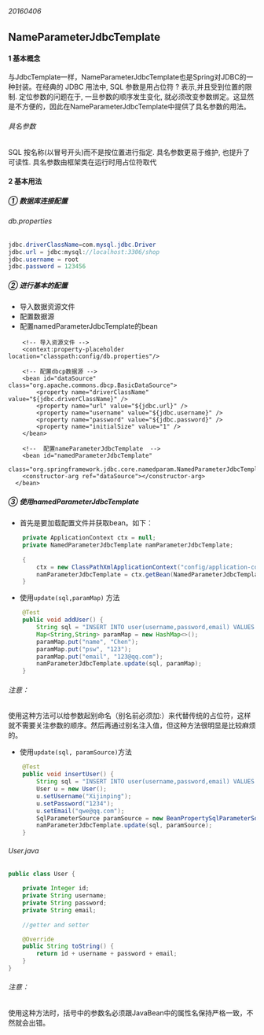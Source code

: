 ###### 20160406  

## NameParameterJdbcTemplate   
#### 1 基本概念  
与JdbcTemplate一样，NameParameterJdbcTemplate也是Spring对JDBC的一种封装。在经典的 JDBC 用法中, SQL 参数是用占位符 ? 表示,并且受到位置的限制. 定位参数的问题在于, 一旦参数的顺序发生变化, 就必须改变参数绑定。这显然是不方便的，因此在NameParameterJdbcTemplate中提供了具名参数的用法。  
###### 具名参数  
SQL 按名称(以冒号开头)而不是按位置进行指定. 具名参数更易于维护, 也提升了可读性. 具名参数由框架类在运行时用占位符取代  

#### 2 基本用法   
##### ① 数据库连接配置  
###### db.properties  
```java  
jdbc.driverClassName=com.mysql.jdbc.Driver
jdbc.url = jdbc:mysql://localhost:3306/shop
jdbc.username = root
jdbc.password = 123456
```  
##### ② 进行基本的配置  
* 导入数据资源文件  
* 配置数据源  
* 配置namedParameterJdbcTemplate的bean  

```
	<!-- 导入资源文件 -->
	<context:property-placeholder location="classpath:config/db.properties"/>
     
	<!-- 配置dbcp数据源 -->
	<bean id="dataSource" class="org.apache.commons.dbcp.BasicDataSource">
		<property name="driverClassName" value="${jdbc.driverClassName}" />
		<property name="url" value="${jdbc.url}" />
		<property name="username" value="${jdbc.username}" />
		<property name="password" value="${jdbc.password}" />
		<property name="initialSize" value="1" />
	</bean>
	 
	<!--  配置nameParameterJdbcTemplate  -->
	<bean id="namedParameterJdbcTemplate"
    class="org.springframework.jdbc.core.namedparam.NamedParameterJdbcTemplate">
    <constructor-arg ref="dataSource"></constructor-arg>
  </bean>
```  
##### ③ 使用namedParameterJdbcTemplate  
* 首先是要加载配置文件并获取bean。如下：    

```java  
	private ApplicationContext ctx = null;
	private NamedParameterJdbcTemplate namParameterJdbcTemplate;
	
	{
		ctx = new ClassPathXmlApplicationContext("config/application-context.xml");
		namParameterJdbcTemplate = ctx.getBean(NamedParameterJdbcTemplate.class);
	}
```  
* 使用` update(sql,paramMap) ` 方法    
```java  
	@Test
	public void addUser() {
		String sql = "INSERT INTO user(username,password,email) VALUES (:name,:email,:psw)";
		Map<String,String> paramMap = new HashMap<>();
		paramMap.put("name", "Chen");
		paramMap.put("psw", "123");
		paramMap.put("email", "123@qq.com");
		namParameterJdbcTemplate.update(sql, paramMap);
	}
```  
###### 注意：  
使用这种方法可以给参数起别命名（别名前必须加:）来代替传统的占位符，这样就不需要关注参数的顺序。然后再通过别名注入值，但这种方法很明显是比较麻烦的。  

* 使用` update(sql, paramSource) `方法  
```java 
	@Test
	public void insertUser() {
		String sql = "INSERT INTO user(username,password,email) VALUES (:username,:password,:email)";
		User u = new User();
		u.setUsername("Xijinping");
		u.setPassword("1234");
		u.setEmail("qwe@qq.com");
		SqlParameterSource paramSource = new BeanPropertySqlParameterSource(u);
		namParameterJdbcTemplate.update(sql, paramSource);
	}
```   
###### User.java  
```java  
public class User {

	private Integer id;
	private String username;
	private String password;
	private String email;
	
	//getter and setter

	@Override
	public String toString() {
		return id + username + password + email;
	}
}
```  
###### 注意： 
使用这种方法时，括号中的参数名必须跟JavaBean中的属性名保持严格一致，不然就会出错。  


